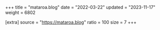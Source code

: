 +++
title = "mataroa.blog"
date = "2022-03-22"
updated = "2023-11-17"
weight = 6802

[extra]
source = "https://mataroa.blog"
ratio = 100
size = 7
+++
